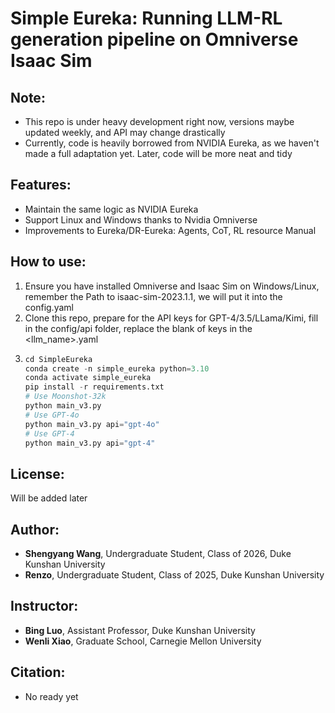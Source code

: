 # Simple Eureka: Running LLM-RL generation pipeline on Omniverse Isaac Sim

## Note:
- This repo is under heavy development right now, versions maybe updated weekly, and API may change drastically
- Currently, code is heavily borrowed from NVIDIA Eureka, as we haven't made a full adaptation yet. Later, code will be more neat and tidy

## Features:
- Maintain the same logic as NVIDIA Eureka
- Support Linux and Windows thanks to Nvidia Omniverse
- Improvements to Eureka/DR-Eureka: Agents, CoT, RL resource Manual

## How to use:
1. Ensure you have installed Omniverse and Isaac Sim on Windows/Linux, remember the Path to isaac-sim-2023.1.1, we will put it into the config.yaml
2. Clone this repo, prepare for the API keys for GPT-4/3.5/LLama/Kimi, fill in the config/api folder, replace the blank of keys in the <llm_name>.yaml
3. ```python
   cd SimpleEureka
   conda create -n simple_eureka python=3.10
   conda activate simple_eureka
   pip install -r requirements.txt
   # Use Moonshot-32k
   python main_v3.py
   # Use GPT-4o
   python main_v3.py api="gpt-4o"
   # Use GPT-4
   python main_v3.py api="gpt-4"
   ```
## License:
Will be added later
## Author:
- **Shengyang Wang**, Undergraduate Student, Class of 2026, Duke Kunshan University
- **Renzo**, Undergraduate Student, Class of 2025, Duke Kunshan University
## Instructor:
- **Bing Luo**, Assistant Professor, Duke Kunshan University
- **Wenli Xiao**, Graduate School, Carnegie Mellon University

## Citation:
- No ready yet

